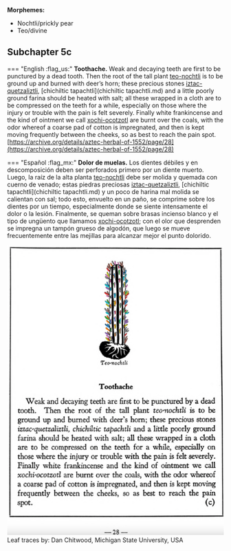 
**Morphemes:**

- Nochtli/prickly pear
- Teo/divine

## Subchapter 5c  

=== "English :flag_us:"
    **Toothache.** Weak and decaying teeth are first to be punctured by a dead tooth. Then the root of the tall plant [teo-nochtli](Teo-nochtli.md) is to be ground up and burned with deer’s horn; these precious stones [iztac-quetzaliztli](iztac-quetzaliztli.md), [chichiltic tapachtli](chichiltic tapachtli.md) and a little poorly ground farina should be heated with salt; all these wrapped in a cloth are to be compressed on the teeth for a while, especially on those where the injury or trouble with the pain is felt severely. Finally white frankincense and the kind of ointment we call [xochi-ocotzotl](xochi-ocotzotl.md) are burnt over the coals, with the odor whereof a coarse pad of cotton is impregnated, and then is kept moving frequently between the cheeks, so as best to reach the pain spot.  
    [https://archive.org/details/aztec-herbal-of-1552/page/28](https://archive.org/details/aztec-herbal-of-1552/page/28)  


=== "Español :flag_mx:"
    **Dolor de muelas.** Los dientes débiles y en descomposición deben ser perforados primero por un diente muerto. Luego, la raíz de la alta planta [teo-nochtli](Teo-nochtli.md) debe ser molida y quemada con cuerno de venado; estas piedras preciosas [iztac-quetzaliztli](iztac-quetzaliztli.md), [chichiltic tapachtli](chichiltic tapachtli.md) y un poco de harina mal molida se calientan con sal; todo esto, envuelto en un paño, se comprime sobre los dientes por un tiempo, especialmente donde se siente intensamente el dolor o la lesión. Finalmente, se queman sobre brasas incienso blanco y el tipo de ungüento que llamamos [xochi-ocotzotl](xochi-ocotzotl.md); con el olor que desprenden se impregna un tampón grueso de algodón, que luego se mueve frecuentemente entre las mejillas para alcanzar mejor el punto dolorido.  

![D_ID124_p028_01_Teo-nochtli.png](assets/D_ID124_p028_01_Teo-nochtli.png)  
Leaf traces by: Dan Chitwood, Michigan State University, USA  
